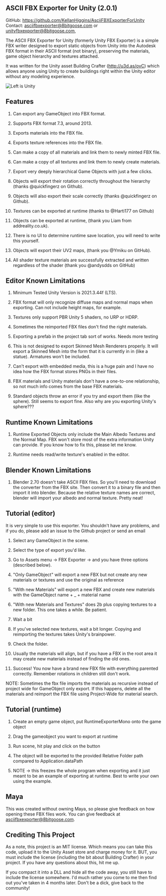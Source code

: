 ASCII FBX Exporter for Unity (2.0.1)
-------------------------

GitHub: https://github.com/KellanHiggins/AsciiFBXExporterForUnity
Contact: asciifbxexporter@8bitgoose.com or unityfbxexporter@8bitgoose.com, 

The ASCII FBX Exporter for Unity (formerly Unity FBX Exporter) is a simple FBX writer designed to export static objects from Unity into the Autodesk FBX format in their ASCII format (not binary), preserving the materials, game object hierarchy and textures attached.

It was written for the Unity asset Building Crafter (http://u3d.as/ovC) which allows anyone using Unity to create buildings right within the Unity editor without any modeling experience.

![Left is Unity](/Docs/ExampleExport.jpg?raw=true "Optional Title")


Features
-------------------------

1. Can export any GameObject into FBX format.

2. Supports FBX format 7.3, around 2013.

3. Exports materials into the FBX file.

4. Exports texture references into the FBX file.

5. Can make a copy of all materials and link them to newly minted FBX file.

6. Can make a copy of all textures and link them to newly create materials.

7. Export very deeply hierarchical Game Objects with just a few clicks.

8. Objects will export their rotation correctly throughout the hierarchy (thanks @quickfingerz on Github).

9. Objects will also export their scale correctly (thanks @quickfingerz on Github).

10. Textures can be exported at runtime (thanks to @Harti177 on Github)

11. Objects can be exported at runtime, (thank you Liam from addreality.co.uk).

12. There is no UI to determine runtime save location, you will need to write this yourself.

12. Objects will export their UV2 maps, (thank you @Ymiku on GitHub).

13. All shader texture materials are successfully extracted and written regardless of the shader (thank you @andysdds on GitHub)


Editor Known Limitations
-------------------------

1. Minimum Tested Unity Version is 2021.3.44f (LTS).

2. FBX format will only recognize diffuse maps and normal maps when exporting. Can not include height maps, for example.

3. Textures only support PBR Unity 5 shaders, no URP or HDRP.

4. Sometimes the reimported FBX files don't find the right materials.

5. Exporting a prefab in the project tab sort of works. Needs more testing

6. This is not designed to export Skinned Mesh Renderers properly. It will export a Skinned Mesh into the form that it is currently in in (like a statue). Armatures won't be included.

7. Can't export with embedded media, this is a huge pain and I have no idea how the FBX format stores PNGs in their files.

8. FBX materials and Unity materials don't have a one-to-one relationship, so not much info comes from the base FBX materials.

9. Standard objects throw an error if you try and export them (like the sphere). Still seems to export fine. Also why are you exporting Unity's sphere???


Runtime Known Limitations
-------------------------

1. Runtime Exported Objects only include the Main Albedo Textures and the Normal Map. FBX won't store most of the extra information Unity can provide. If you know how to fix this, please let me know.

2. Runtime needs read/write texture's enabled in the editor.


Blender Known Limitations
------------------------

1. Blender 2.70 doesn't take ASCII FBX files. So you'll need to download the converter from the FBX site. Then convert it to a binary file and then import it into blender. Because the relative texture names are correct, blender will import your albedo and normal texture. Pretty neat!


Tutorial (editor)
-------------------------

It is very simple to use this exporter. You shouldn't have any problems, and if you do, please add an issue to the Github project or send an email

1. Select any GameObject in the scene.

2. Select the type of export you'd like.

3. Go to Assets menu -> FBX Exporter -> and you have three options (described below).

3. "Only GameObject" will export a new FBX but not create any new materials or textures and use the original as reference

4. "With new Materials" will export a new FBX and create new materials with the GameObject name + _ + material name

5. "With new Materials and Textures" does 2b plus copying textures to a new folder. This one takes a while. Be patient.

6. Wait a bit

7. If you've selected new textures, wait a bit longer. Copying and reimporting the textures takes Unity's brainpower.

8. Check the folder.

9. Usually the materials will align, but if you have a FBX in the root area it may create new materials instead of finding the old ones.

10. Success! You now have a brand new FBX file with everything parented correctly. Remember rotations in children still don't work.

NOTE: Sometimes the fbx file imports the materials as recursive instead of project wide for GameObject only export. If this happens, delete all the materials and reimport the FBX file using Project-Wide for material search.


Tutorial (runtime)
-------------------------

1. Create an empty game object, put RuntimeExporterMono onto the game object

2. Drag the gameobject you want to export at runtime

3. Run scene, hit play and click on the button

4. The object will be exported to the provided Relative Folder path compared to Application.dataPath

5. NOTE -> this freezes the whole program when exporting and it just meant to be an example of exporting at runtime. Best to write your own using the example.


Maya
------------------------

This was created without owning Maya, so please give feedback on how opening these FBX files work. You can give feedback at asciifbxexporter@8bitgoose.com.


Crediting This Project
------------------------

As a note, this project is an MIT license. Which means you can take this code, upload it to the Unity Asset store and charge money for it. BUT, you must include the license (including the bit about Building Crafter) in your project. If you have any questions about this, hit me up.

If you compact it into a DLL and hide all the code away, you still have to include the license somewhere. I'd much rather you come to me then find out you've taken in 4 months later. Don't be a dick, give back to the community!